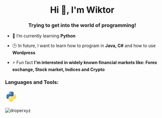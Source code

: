 <h1 align="center">Hi 👋, I'm Wiktor</h1>
<h3 align="center">Trying to get into the world of programming!</h3>

- 🌱 I’m currently learning **Python**

- 🕒 In future, I want to learn how to program in **Java, C#** and how to use **Wordpress**


- ⚡ Fun fact **I'm interested in widely known financial markets like: Forex exchange, Stock market, Indices and Crypto**

<h3 align="left">Languages and Tools:</h3>
<p align="left"> <a href="https://www.python.org" target="_blank" rel="noreferrer"> <img src="https://raw.githubusercontent.com/devicons/devicon/master/icons/python/python-original.svg" alt="python" width="40" height="40"/> </a> </p>

<p><img align="left" src="https://github-readme-stats.vercel.app/api/top-langs?username=droperxyz&show_icons=true&locale=en&layout=compact" alt="droperxyz" /></p>


